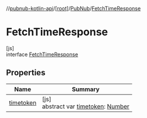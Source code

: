 //[pubnub-kotlin-api](../../../../index.md)/[[root]](../../index.md)/[PubNub](../index.md)/[FetchTimeResponse](index.md)

# FetchTimeResponse

[js]\
interface [FetchTimeResponse](index.md)

## Properties

| Name | Summary |
|---|---|
| [timetoken](timetoken.md) | [js]<br>abstract var [timetoken](timetoken.md): [Number](https://kotlinlang.org/api/latest/jvm/stdlib/kotlin-stdlib/kotlin/-number/index.html) |
